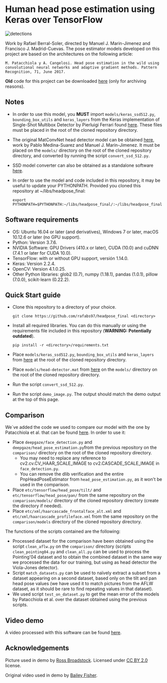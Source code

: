 Human head pose estimation using Keras over TensorFlow
======================================================
![detections](https://github.com/rafabs97/headpose_final/blob/master/sample_detecions.png)

Work by Rafael Berral-Soler, directed by Manuel J. Marin-Jimenez and Francisco J. Madrid-Cuevas. 
The pose estimator models developed on this project are based on the architectures on the following article:

```
M. Patacchiola y A. Cangelosi. Head pose estimation in the wild using convolutional neural networks and adaptive gradient methods. Pattern Recognition, 71, June 2017.
```

**Old** code for this project can be downloaded [here](https://www.dropbox.com/s/7s4tpcm3jx4ke33/headpose_final.zip?dl=1) (only for archiving reasons).

## Notes
* In order to use this model, you **MUST** import ```models/keras_ssd512.py```, ```bounding_box_utils``` and ```keras_layers``` from the Keras implementation of Single-Shot Multibox Detector by Pierluigi Ferrari found [here](https://github.com/pierluigiferrari/ssd_keras). These files must be placed in the root of the cloned repository directory.
* The original MatConvNet head detector model can be obtained [here](https://github.com/AVAuco/ssd_people), work by Pablo Medina-Suarez and Manuel J. Marin-Jimenez. It must be placed on the ``models/`` directory on the root of the cloned repository directory, and converted by running the script ``convert_ssd_512.py``.
* SSD model converter can also be obtained as a standalone software [here](https://github.com/AVAuco/ssd_people_keras).
* In order to use the model and code included in this repository, it may be useful to update your PYTHONPATH. Provided you cloned this repository at ~/libs/headpose_final:

  ```
  export PYTHONPATH=$PYTHONPATH:~/libs/headpose_final/:~/libs/headpose_final/models/
  ```
  
## Software requirements
* OS: Ubuntu 16.04 or later (and derivatives), Windows 7 or later, macOS 10.12.6 or later (no GPU support).
* Python: Version 3.7.6.
* NVIDIA Software: GPU Drivers (410.x or later), CUDA (10.0) and cuDNN (7.4.1 or later for CUDA 10.0).
* TensorFlow: with or without GPU support, versión 1.14.0.
* Keras: Version 2.2.4.
* OpenCV: Version 4.1.0.25.
* Other Python libraries: glob2 (0.7), numpy (1.18.1), pandas (1.0.1), pillow (7.0.0), scikit-learn (0.22.2).

## Quick Start guide
* Clone this repository to a directory of your choice.

  ```
  git clone https://github.com/rafabs97/headpose_final <directory>
  ```
* Install all required libraries. You can do this manually or using the requirements file included in this repository (**WARNING: Potentially outdated**).

  ```
  pip install -r <directory>/requirements.txt
  ```
* Place ```models/keras_ssd512.py```, ```bounding_box_utils``` and ```keras_layers``` from [here](https://github.com/pierluigiferrari/ssd_keras) at the root of the cloned repository directory.
* Place ```models/head-detector.mat``` from [here](https://github.com/AVAuco/ssd_people) on the ``models/`` directory on the root of the cloned repository directory.
* Run the script  ``convert_ssd_512.py``.
* Run the script ``demo_image.py``. The output should match the demo output at the top of this page.

## Comparison

We´ve added the code we used to compare our model with the one by Patacchiola et al. that can be found [here](https://github.com/mpatacchiola/deepgaze). In order to use it:

* Place ```deepgaze/face_detection.py``` and ```deepgaze/head_pose_estimation.py```from the previous repository on the ``comparison/`` directory on the root of the cloned repository directory.
  * You may need to replace any reference to cv2.cv.CV_HAAR_SCALE_IMAGE to cv2.CASCADE_SCALE_IMAGE in ```face_detection.py```.
  * You can remove the dlib verification and the entire PnpHeadPoseEstimator from ```head_pose_estimation.py```, as it won't be used in     the comparison.
* Place ```etc/tensorflow/head_pose/tilt/``` and ```etc/tensorflow/head_pose/pan/``` from the same repository on the ``comparison/models/`` directory of the cloned repository directory (create the directory if needed).
* Place ```etc/xml/haarcascade_frontalface_alt.xml``` and ```etc/xml/haarcascade_profileface.xml``` from the same repository on the ``comparison/models`` directory of the cloned repository directory.

The functions of the scripts contained are the following: 

* Processed dataset for the comparison have been obtained using the script ``clean_aflw.py`` on the ``comparison/`` directory (scripts ``clean_pointing04.py`` and ``clean_all.py`` can be used to process the Pointing'04 dataset and to obtain the combined dataset in the same way we processed the data for our training, but using as head detector the Viola-Jones detector).
* Script ``match_datasets.py`` can be used to naïvely extract a subset from a dataset appearing on a second dataset, based only on the tilt and pan head pose values (we have used it to match pictures from the AFLW dataset, as it should be rare to find repeating values in that dataset). 
* We used script ``test_on_dataset.py`` to get the mean error of the models by
Patacchiola et al. over the dataset obtained using the previous scripts.

## Video demo

A video processed with this software can be found [here](https://www.youtube.com/watch?v=DWieqJ6n1CM).

## Acknowledgements
Picture used in demo by [Ross Broadstock](https://www.flickr.com/people/figurepainting/). Licensed under [CC BY 2.0](https://creativecommons.org/licenses/by/2.0/) license.

Original video used in demo by [Bailey Fisher](https://www.youtube.com/channel/UCFBrplvSu0C16ThC11_OoCg).
